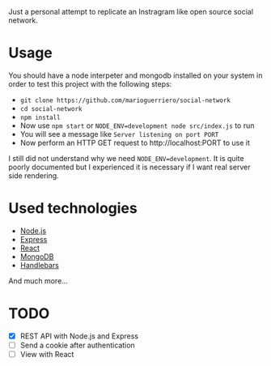 Just a personal attempt to replicate an Instragram like open source social network.

# Usage
You should have a node interpeter and mongodb installed on your system in order to test this project with the following steps:
* `git clone https://github.com/marioguerriero/social-network`
* `cd social-network`
* `npm install`
* Now use `npm start` or `NODE_ENV=development node src/index.js` to run
* You will see a message like `Server listening on port PORT`
* Now perform an HTTP GET request to http://localhost:PORT to use it

I still did not understand why we need `NODE_ENV=development`. It is quite poorly documented but I experienced it is necessary if I want real server side rendering.

# Used technologies
* [Node.js](https://nodejs.org/)
* [Express](expressjs.com/)
* [React](https://facebook.github.io/react/)
* [MongoDB](https://www.mongodb.org/)
* [Handlebars](http://handlebarsjs.com/)

And much more...

# TODO
* [x] REST API with Node.js and Express
* [ ] Send a cookie after authentication
* [ ] View with React
